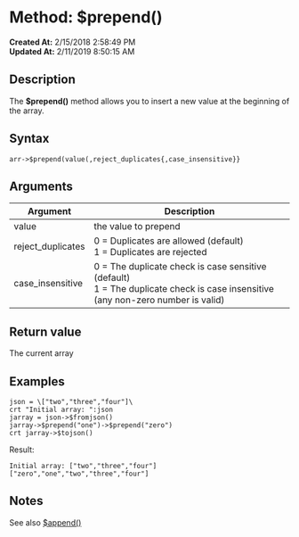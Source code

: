# Method: $prepend()

**Created At:** 2/15/2018 2:58:49 PM  
**Updated At:** 2/11/2019 8:50:15 AM  


## Description

The **$prepend()** method allows you to insert a new value at the beginning of the array.



## Syntax

```
arr->$prepend(value(,reject_duplicates{,case_insensitive}}
```



## Arguments




| Argument<br> | Description<br> |
| --- | --- |
| value<br> | the value to prepend<br> |
| reject\_duplicates | 0 = Duplicates are allowed (default)<br>1 = Duplicates are rejected |
| case\_insensitive | 0 = The duplicate check is case sensitive (default)<br>1 = The duplicate check is case insensitive (any non-zero number is valid) |




## Return value

The current array



## Examples

```
json = \["two","three","four"]\
crt "Initial array: ":json
jarray = json->$fromjson()
jarray->$prepend("one")->$prepend("zero")
crt jarray->$tojson()
```

Result:

```
Initial array: ["two","three","four"]
["zero","one","two","three","four"]
```



## Notes

See also [$append()](method-append)
